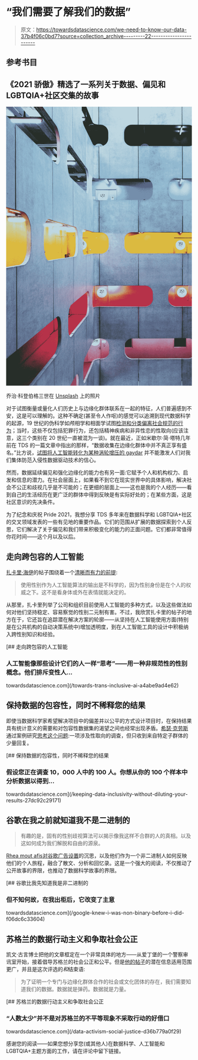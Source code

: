 # “我们需要了解我们的数据”

> 原文：<https://towardsdatascience.com/we-need-to-know-our-data-37b4f06c0bd7?source=collection_archive---------22----------------------->

## 参考书目

## 《2021 骄傲》精选了一系列关于数据、偏见和 LGBTQIA+社区交集的故事

![](img/8d38133e88b2808d2145861e38f22a86.png)

乔治·科登伯格三世在 [Unsplash](https://unsplash.com?utm_source=medium&utm_medium=referral) 上的照片

对于试图衡量或量化人们历史上与边缘化群体联系在一起的特征，人们普遍感到不安，这是可以理解的。这种不确定(甚至令人作呕)的感觉可以追溯到现代数据科学的起源，19 世纪的伪科学如颅相学和相面学试图[检测和分类偏离社会规范的行为](https://longreads.com/2018/10/03/the-return-of-the-face/)；当时，这些不仅包括犯罪行为，还包括精神疾病和非异性恋的性取向(应该注意，这三个类别在 20 世纪一直被混为一谈)。就在最近，正如米歇尔·简·塔特几年前在 TDS 的一篇文章中指出的那样，“数据收集在边缘化群体中并不真正享有盛名。”比方说，[试图将人工智能转化为某种涡轮增压的 gaydar](https://www.theverge.com/2017/9/21/16332760/ai-sexuality-gaydar-photo-physiognomy) 并不能激发人们对我们集体防范入侵性数据驱动技术的信心。

然而，数据延续偏见和强化边缘化的能力也有另一面:它赋予个人和机构权力、启发和信息的潜力。在社会层面上，如果看不到它在现实世界中的具体影响，解决社会不公正和歧视几乎是不可能的；在更细的层面上——这也是我的个人经历——看到自己的生活经历在更广泛的群体中得到反映是有实际好处的；在某些方面，这是社区意识的先决条件。

为了纪念和庆祝 Pride 2021，我想分享 TDS 多年来在数据科学和 LGBTQIA+社区的交叉领域发表的一些有见地的重要作品。它们的范围从扩展的数据探索到个人反思，它们解决了关于偏见和我们带来积极变化的能力的正面问题。它们都非常值得你花时间——这个月以及以后。

## 走向跨包容的人工智能

[扎卡里·海伊](https://medium.com/u/ee902ea8039a?source=post_page-----37b4f06c0bd7--------------------------------)的帖子围绕着一个[清晰而有力的前提](/towards-trans-inclusive-ai-a4abe9ad4e62):

> 使用性别作为人工智能算法的输出是不科学的，因为性别身份是在个人的权威之下。这不是看身体或外在表情就能决定的。

从那里，扎卡里列举了公司和组织目前使用人工智能的多种方式，以及这些做法如何对他们坚持稳定、容易察觉的性别二元制有害。不过，我欣赏扎卡里的帖子的地方在于，它还旨在追踪潜在解决方案的轮廓——从坚持在人工智能使用方面(特别是在公共机构的自动决策系统中)增加透明度，到在人工智能工具的设计中积极纳入跨性别知识和经验。

 [## 走向跨包容的人工智能

### 人工智能像那些设计它们的人一样“思考”——用一种非规范性的性别概念。他们排斥变性人…

towardsdatascience.com](/towards-trans-inclusive-ai-a4abe9ad4e62) 

## 保持数据的包容性，同时不稀释您的结果

即使当数据科学家希望解决项目中的偏差并以公平的方式设计项目时，在保持结果具有统计意义的需要和对包容性数据集的渴望之间也经常出现矛盾。[希瑟·克劳斯](https://medium.com/u/7e89d86194d2?source=post_page-----37b4f06c0bd7--------------------------------)通过案例研究[思考这个问题](/keeping-data-inclusivity-without-diluting-your-results-27dc92c29171):一项涉及性取向的调查，但只收到来自特定子群体的少量回复。

[](/keeping-data-inclusivity-without-diluting-your-results-27dc92c29171) [## 保持数据的包容性，同时不稀释您的结果

### 假设您正在调查 10，000 人中的 100 人。你想从你的 100 个样本中分析数据以得到…

towardsdatascience.com](/keeping-data-inclusivity-without-diluting-your-results-27dc92c29171) 

## 谷歌在我之前就知道我不是二进制的

> 有趣的是，固有的性别歧视算法可以揭示像我这样不合群的人的真相。以及这如何成为我们解脱和自由的源泉。

[Rhea mout afis](https://medium.com/u/593908e0206?source=post_page-----37b4f06c0bd7--------------------------------)[对谷歌广告设置](/google-knew-i-was-non-binary-before-i-did-f06dc6c33604)的沉思，以及他们作为一个非二进制人如何反映他们的个人旅程，融合了散文、分析和回忆录。这是一个强大的阅读，不仅推动了公开故事的界限，也推动了数据科学故事的界限。

[](/google-knew-i-was-non-binary-before-i-did-f06dc6c33604) [## 谷歌比我先知道我是非二进制的

### 但不知何故，在我出柜后，它改变了主意

towardsdatascience.com](/google-knew-i-was-non-binary-before-i-did-f06dc6c33604) 

## 苏格兰的数据行动主义和争取社会公正

凯文·古言博士把他的文章框定在一个非常具体的地方——从爱丁堡的一个警察审讯室开始，接着倡导苏格兰的社会公正和公平。但是[他的帖子](/data-activism-social-justice-d36b779a0f29)的潜在信息适用范围更广，并且是这次评选的*和*结束语:

> 为了证明一个专门与边缘化群体合作的社会或文化团体的存在，我们需要知道我们的数据。数据就是弹药。数据就是力量。

[](/data-activism-social-justice-d36b779a0f29) [## 苏格兰的数据行动主义和争取社会公正

### “人数太少”并不是对苏格兰的不平等现象不采取行动的好借口

towardsdatascience.com](/data-activism-social-justice-d36b779a0f29) 

感谢您的阅读——如果您想分享您(或其他人)在数据科学、人工智能和 LGBTQIA+主题方面的工作，请在评论中留下链接。
